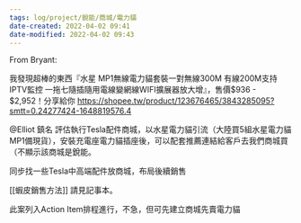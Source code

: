 ```yaml
---
tags: log/project/銳能/商城/電力貓
date-created: 2022-04-02 09:41
date-modified: 2022-04-02 09:43
---
```



From Bryant:

我發現超棒的東西『水星 MP1無線電力貓套裝一對無線300M 有線200M支持IPTV監控 一拖七隨插隨用電線變網線WIFI擴展器放大增』，售價$936 - $2,952！分享給你 https://shopee.tw/product/123676465/3843285095?smtt=0.24277424-1648819576.4

@Elliot 鎮名 評估執行Tesla配件商城，以水星電力貓引流（大陸買5組水星電力貓MP1備現貨），安裝充電座電力貓插座後，可以配套推薦連結給客戶去我們商城買（不顯示該商城是銳能。

同步找一些Tesla中高端配件放商城，布局後續銷售

[[蝦皮銷售方法]] 請見記事本。

此案列入Action Item排程進行，不急，但可先建立商城先賣電力貓